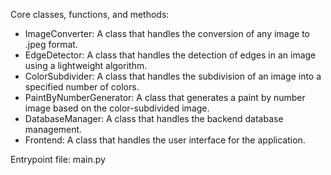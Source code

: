 Core classes, functions, and methods:
- ImageConverter: A class that handles the conversion of any image to .jpeg format.
- EdgeDetector: A class that handles the detection of edges in an image using a lightweight algorithm.
- ColorSubdivider: A class that handles the subdivision of an image into a specified number of colors.
- PaintByNumberGenerator: A class that generates a paint by number image based on the color-subdivided image.
- DatabaseManager: A class that handles the backend database management.
- Frontend: A class that handles the user interface for the application.

Entrypoint file: main.py
